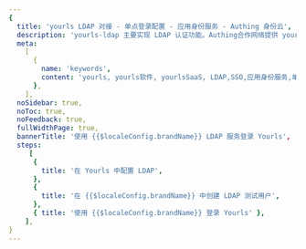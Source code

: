 ```yaml
---
{
  title: 'yourls LDAP 对接 - 单点登录配置 - 应用身份服务 - Authing 身份云',
  description: 'yourls-ldap 主要实现 LDAP 认证功能。Authing合作网络提供 yourls对接，单点登录，SSO，实现应用的快捷登录、免密登录，提升员工办公体验、增强用户体验，增强企业数字化服务水平。',
  meta:
    [
      {
        name: 'keywords',
        content: 'yourls, yourls软件, yourlsSaaS, LDAP,SSO,应用身份服务,单点登录配置,Authing身份云',
      },
    ],
  noSidebar: true,
  noToc: true,
  noFeedback: true,
  fullWidthPage: true,
  bannerTitle: '使用 {{$localeConfig.brandName}} LDAP 服务登录 Yourls',
  steps:
     [
      {
        title: '在 Yourls 中配置 LDAP',
      },
      {
        title: '在 {{$localeConfig.brandName}} 中创建 LDAP 测试用户',
      },
      { title: '使用 {{$localeConfig.brandName}} 登录 Yourls' },
    ],
}
---
```


<IntegrationDetail/>
